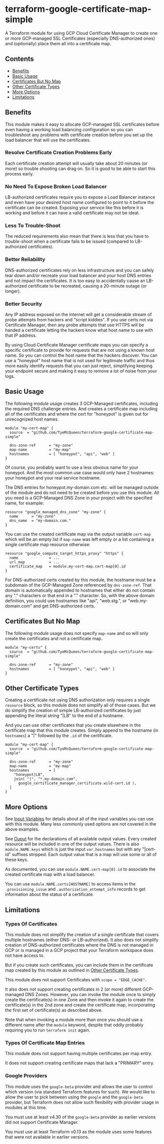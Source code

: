 # terraform-google-certificate-map-simple

A Terraform module for using GCP Cloud Certificate Manager to create one
or more GCP-managed SSL Certificates (especially DNS-authorized ones)
and (optionally) place them all into a certificate map.

## Contents

* [Benefits](#benefits)
* [Basic Usage](#basic-usage)
* [Certificates But No Map](#certificates-but-no-map)
* [Other Certificate Types](#other-certificate-types)
* [More Options](#more-options)
* [Limitations](#limitations)

## Benefits

This module makes it easy to allocate GCP-managed SSL certificates before
even having a working load balancing configuration so you can troubleshoot
any problems with certificate creation before you set up the load balancer
that will use the certificates.

### Resolve Certificate Creation Problems Early

Each certificate creation attempt will usually take about 20 minutes (or
more) so trouble shooting can drag on.  So it is good to be able to start
this process early.

### No Need To Expose Broken Load Balancer

LB-authorized certificates require you to expose a Load Balancer instance
and even have your desired host name configured to point to it before the
certificate can be created.  Exposing your service like this before it is
working and before it can have a valid certificate may not be ideal.

### Less To Trouble-Shoot

The reduced requirements also mean that there is less that you have
to trouble-shoot when a certificate fails to be issued (compared to
LB-authorized certificates).

### Better Reliability

DNS-authorized certificates rely on less infrastructure and you can
safely tear down and/or recreate your load balancer and your host DNS
entries and not impact the certificates.  It is too easy to accidentally
cause an LB-authorized certificate to be recreated, causing a 20-minute
outage (or longer).

### Better Security

Any IP address exposed on the internet will get a considerable stream of
probe attempts from hackers and "script kiddies".  If you use certs not
via Certificate Manager, then any probe attempts that use HTTPS will be
handed a certificate letting the hackers know what host name to use with
that IP address.

By using Cloud Certificate Manager certificate maps you can specify a
specific certificate to provide for requests that are not using a known host
name.  So you can control the host name that the hackers discover.  You can
use a "honeypot" host name that is not used for legitimate traffic and thus
more easily identify requests that you can just reject, simplifying keeping
your endpoint secure and making it easy to remove a lot of noise from your
logs.

## Basic Usage

The following module usage creates 3 GCP-Managed certificates, including the
required DNS challenge entries.  And creates a certificate map including
all of the certificates and where the cert for "honeypot" is given out for
unrecognized host names.

    module "my-cert-map" {
      source  = "github.com/TyeMcQueen/terraform-google-certificate-map-simple"

      dns-zone-ref      = "my-zone"
      map-name          = "my-map"
      hostnames         = [ "honeypot", "api", "web" ]
    }

Of course, you probably want to use a less obvious name for your honeypot.
And the most common use case would only have 2 hostnames: your honeypot and
your real service hostname.

The DNS entries for honeypot.my-domain.com etc. will be managed outside
of the module and do not need to be created before you use this module.  All
you need is a GCP-Managed DNS Zone in your project with the specified name,
for example:

    resource "google_managed_dns_zone" "my-zone" {
      name      = "my-zone"
      dns_name  = "my-domain.com."
    }

You can use the created certificate map via the output variable `cert-map`
which will be an empty list if `map-name` was left empty or a list
containing a single certificate map resource otherwise:

    resource "google_compute_target_https_proxy" "https" {
      name              = ...
      url_map           = ...
      certificate_map   = module.my-cert-map.cert-map[0].id
    }

For DNS-authorized certs created by this module, the hostname must be a
subdomain of the GCP-Managed Zone referenced by `dns-zone-ref`.  That domain
is automatically appended to hostnames that either do not contain any "."
characters or that end in a "." character.  So, with the above domain
definition, you could use hostnames like "api", "web.stg.", or
"web.my-domain.com" and get DNS-authorized certs.

## Certificates But No Map

The following module usage does not specify `map-name` and so will only
create the certificates and not a certificate map.

    module "my-certs" {
      source  = "github.com/TyeMcQueen/terraform-google-certificate-map-simple"

      dns-zone-ref      = "my-zone"
      hostnames         = [ "honeypot", "api", "web" ]
    }

## Other Certificate Types

Creating a certificate not using DNS authorization only requires a single
`resource` block, so this module does not simplify all of those cases.  But
we do simplify the creation of simple LB-authorized certificates by just
appending the literal string "|LB" to the end of a hostname.

And you can use other certificates that you create elsewhere in the
certificate map that this module creates.  Simply append to the hostname
(in `hostnames`) a "|" followed by the `.id` of the certificate.

    module "my-cert-map" {
      source  = "github.com/TyeMcQueen/terraform-google-certificate-map-simple"

      dns-zone-ref      = "my-zone"
      map-name          = "my-map"
      hostnames         = [
        "honeypot|LB",
        join( "|", "*.my-domain.com",
          google_certificate_manager_certificate.wild-cert.id ),
      ]
    }

## More Options

See [Input Variables](/variables.tf) for details about all of the input
variables you can use with this module.  Many less commonly used options
are not covered in the above examples.

See [Ouput](/outputs.tf) for the declarations of all available output
values.  Every created resource will be included in one of the output
values.  There is also `module.NAME.keys` which is just the input
`var.hostnames` but with any "|cert-id" suffixes stripped.  Each output
value that is a map will use some or all of these keys.

As documented, you can use `module.NAME.cert-map[0].id` to associate the
created certificate map with a load balancer.

You can use `module.NAME.certs[HOSTNAME]` to access items in the
`.provisioning_issue` and `.authorization_attempt_info` records to get
information about the status of a certificate.

## Limitations

### Types Of Certificates

This module does not simplify the creation of a single certificate that
covers multiple hostnames (either DNS- or LB-authorized).  It also does not
simplify creation of DNS-authorized certificates where the DNS is not managed
in GCP or is managed in a GCP project that your Terraform workspace does
not have access to.

But if you create such certificates, you can include them in the certificate
map created by this module as outlined in [Other Certificate Types](
#other-certificate-types).

This module does not support Certificates with `scope = "EDGE_CACHE"`.

It also does not support creating certificates in 2 (or more) different
GCP-managed DNS Zones.  However, you can invoke the module once to simply
create the certificate(s) in one Zone and then invoke it again to create
the certificate(s) in the 2nd zone and create the certificate map,
incorporating the first set of certificate(s) as described above.

Note that when invoking a module more than once you should use a different
name after the `module` keyword, despite that oddly probably requiring you
to run `terraform init` again.

### Types Of Certificate Map Entries

This module does not support having multiple certificates per map entry.

It does not support creating certificate maps that lack a "PRIMARY" entry.

### Google Providers

This module uses the `google-beta` provider and allows the user to control
which version (via standard Terraform features for such).  We would like
to allow the user to pick between using the `google` and the `google-beta`
provider, but Terraform does not allow such flexibility with provider
usage in modules at this time.

You must use at least v4.30 of the `google-beta` provider as earlier
versions did not support Certificate Manager.

You must use at least Terraform v0.13 as the module uses some features
that were not available in earlier versions.
